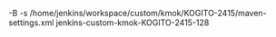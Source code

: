 -B -s /home/jenkins/workspace/custom/kmok/KOGITO-2415/maven-settings.xml
jenkins-custom-kmok-KOGITO-2415-128
